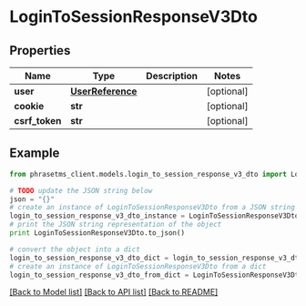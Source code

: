 # LoginToSessionResponseV3Dto

## Properties

| Name           | Type                                  | Description | Notes      |
| -------------- | ------------------------------------- | ----------- | ---------- |
| **user**       | [**UserReference**](UserReference.md) |             | [optional] |
| **cookie**     | **str**                               |             | [optional] |
| **csrf_token** | **str**                               |             | [optional] |

## Example

```python
from phrasetms_client.models.login_to_session_response_v3_dto import LoginToSessionResponseV3Dto

# TODO update the JSON string below
json = "{}"
# create an instance of LoginToSessionResponseV3Dto from a JSON string
login_to_session_response_v3_dto_instance = LoginToSessionResponseV3Dto.from_json(json)
# print the JSON string representation of the object
print LoginToSessionResponseV3Dto.to_json()

# convert the object into a dict
login_to_session_response_v3_dto_dict = login_to_session_response_v3_dto_instance.to_dict()
# create an instance of LoginToSessionResponseV3Dto from a dict
login_to_session_response_v3_dto_from_dict = LoginToSessionResponseV3Dto.from_dict(login_to_session_response_v3_dto_dict)
```

[[Back to Model list]](../README.md#documentation-for-models) [[Back to API list]](../README.md#documentation-for-api-endpoints) [[Back to README]](../README.md)
